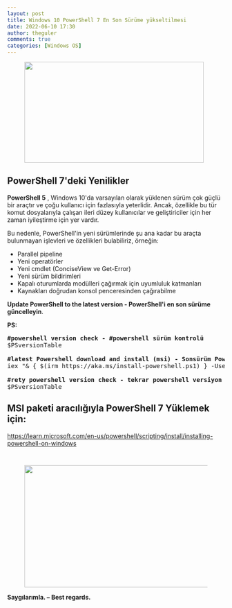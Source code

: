 ```yaml
---
layout: post
title: Windows 10 PowerShell 7 En Son Sürüme yükseltilmesi
date: 2022-06-10 17:30
author: theguler
comments: true
categories: [Windows OS]
---
```

<!-- wp:image {"id":2148,"width":415,"height":233,"sizeSlug":"large","linkDestination":"none"} -->
<figure class="wp-block-image size-large is-resized"><img src="https://farukguler.com/assets/post_images/powershell-as-admin.webp?w=1024" alt="" class="wp-image-2148" width="415" height="233" /></figure>
<!-- /wp:image -->

<!-- wp:heading -->
<h2 class="wp-block-heading">PowerShell 7'deki Yenilikler</h2>
<!-- /wp:heading -->

<!-- wp:paragraph -->
<p><strong>PowerShell 5</strong>&nbsp;, Windows 10'da varsayılan olarak yüklenen sürüm çok güçlü bir araçtır ve çoğu kullanıcı için fazlasıyla yeterlidir. Ancak, özellikle bu tür komut dosyalarıyla çalışan ileri düzey kullanıcılar ve geliştiriciler için her zaman iyileştirme için yer vardır.</p>
<!-- /wp:paragraph -->

<!-- wp:paragraph -->
<p>Bu nedenle, PowerShell'in yeni sürümlerinde şu ana kadar bu araçta bulunmayan işlevleri ve özellikleri bulabiliriz, örneğin:</p>
<!-- /wp:paragraph -->

<!-- wp:list -->
<ul><!-- wp:list-item -->
<li>Parallel pipeline</li>
<!-- /wp:list-item -->

<!-- wp:list-item -->
<li>Yeni operatörler</li>
<!-- /wp:list-item -->

<!-- wp:list-item -->
<li>Yeni cmdlet (ConciseView ve Get-Error)</li>
<!-- /wp:list-item -->

<!-- wp:list-item -->
<li>Yeni sürüm bildirimleri</li>
<!-- /wp:list-item -->

<!-- wp:list-item -->
<li>Kapalı oturumlarda modülleri çağırmak için uyumluluk katmanları</li>
<!-- /wp:list-item -->

<!-- wp:list-item -->
<li>Kaynakları doğrudan konsol penceresinden çağırabilme</li>
<!-- /wp:list-item --></ul>
<!-- /wp:list -->

<!-- wp:paragraph -->
<p><strong>Update PowerShell to the latest version - PowerShell'i en son sürüme güncelleyin</strong>.</p>
<!-- /wp:paragraph -->

<!-- wp:paragraph -->
<p><strong>PS:</strong></p>
<!-- /wp:paragraph -->

<!-- wp:preformatted -->
<pre class="wp-block-preformatted"><strong>#powershell version check - #powershell sürüm kontrolü</strong>
$PSversionTable

<strong>#latest Powershell download and install (msi) - Sonsürüm Powershell indir ve yükle</strong>
iex "&amp; { $(irm https://aka.ms/install-powershell.ps1) } -UseMSI"

<strong>#rety powershell version check - tekrar powershell versiyon kontrolü</strong>
$PSversionTable</pre>
<!-- /wp:preformatted -->

<!-- wp:heading -->
<h2 class="wp-block-heading">MSI paketi aracılığıyla PowerShell 7 Yüklemek için:</h2>
<!-- /wp:heading -->

<a href="https://learn.microsoft.com/en-us/powershell/scripting/install/installing-powershell-on-windows">https://learn.microsoft.com/en-us/powershell/scripting/install/installing-powershell-on-windows</a>


<!-- wp:image {"id":3389,"sizeSlug":"large","linkDestination":"none"} -->
<figure class="wp-block-image size-large"><img src="https://farukguler.com/assets/post_images/pwsh1.webp?w=495" alt="" class="wp-image-3389" /></figure>
<!-- /wp:image -->

<!-- wp:image {"id":3390,"sizeSlug":"large","linkDestination":"none"} -->
<figure class="wp-block-image size-large"><img src="https://farukguler.com/assets/post_images/pwsh2.webp?w=495" alt="" class="wp-image-3390" /></figure>
<!-- /wp:image -->

<!-- wp:image {"id":3391,"width":597,"height":282,"sizeSlug":"large","linkDestination":"none"} -->
<figure class="wp-block-image size-large is-resized"><img src="https://farukguler.com/assets/post_images/pwsh7.jpg?w=605" alt="" class="wp-image-3391" width="597" height="282" /></figure>
<!-- /wp:image -->

<!-- wp:paragraph -->
<p><strong>Saygılarımla. – Best regards.</strong></p>
<!-- /wp:paragraph -->
